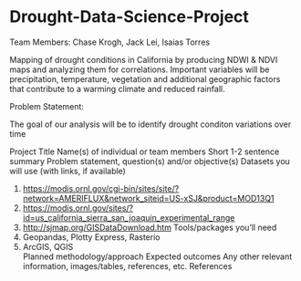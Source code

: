 # Drought-Data-Science-Project

Team Members: Chase Krogh, Jack Lei, Isaias Torres

Mapping of drought conditions in California by producing NDWI &amp; NDVI maps and analyzing them for correlations. Important variables will be precipitation, temperature, vegetation and additional geographic factors that contribute to a warming climate and reduced rainfall.

Problem Statement:

The goal of our analysis will be to identify drought conditon variations over time

Project Title
Name(s) of individual or team members
Short 1-2 sentence summary
Problem statement, question(s) and/or objective(s)
Datasets you will use (with links, if available)
  1. https://modis.ornl.gov/cgi-bin/sites/site/?network=AMERIFLUX&network_siteid=US-xSJ&product=MOD13Q1
  2. https://modis.ornl.gov/sites/?id=us_california_sierra_san_joaquin_experimental_range
  3. http://sjmap.org/GISDataDownload.htm 
Tools/packages you’ll need
  1. Geopandas, Plotty Express, Rasterio
  2. ArcGIS, QGIS   
Planned methodology/approach
Expected outcomes
Any other relevant information, images/tables, references, etc.
References
